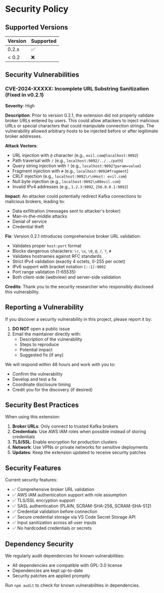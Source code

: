 # Security Policy

## Supported Versions

| Version | Supported          |
| ------- | ------------------ |
| 0.2.x   | :white_check_mark: |
| < 0.2   | :x:                |

## Security Vulnerabilities

### CVE-2024-XXXXX: Incomplete URL Substring Sanitization (Fixed in v0.2.1)

**Severity**: High

**Description**: 
Prior to version 0.2.1, the extension did not properly validate broker URLs entered by users. This could allow attackers to inject malicious URLs or special characters that could manipulate connection strings. The vulnerability allowed arbitrary hosts to be injected before or after legitimate broker addresses.

**Attack Vectors**:
- URL injection with `@` character (e.g., `evil.com@localhost:9092`)
- Path traversal with `/` (e.g., `localhost:9092/../../path`)
- Query string injection with `?` (e.g., `localhost:9092?param=value`)
- Fragment injection with `#` (e.g., `localhost:9092#fragment`)
- CRLF injection (e.g., `localhost:9092\r\nHost: evil.com`)
- Null byte injection (e.g., `localhost:9092\x00evil.com`)
- Invalid IPv4 addresses (e.g., `1.2.3:9092`, `256.0.0.1:9092`)

**Impact**: 
An attacker could potentially redirect Kafka connections to malicious brokers, leading to:
- Data exfiltration (messages sent to attacker's broker)
- Man-in-the-middle attacks
- Denial of service
- Credential theft

**Fix**: 
Version 0.2.1 introduces comprehensive broker URL validation:
- Validates proper `host:port` format
- Blocks dangerous characters: `\r`, `\n`, `\0`, `@`, `/`, `?`, `#`
- Validates hostnames against RFC standards
- Strict IPv4 validation (exactly 4 octets, 0-255 per octet)
- IPv6 support with bracket notation `[::1]:9092`
- Port range validation (1-65535)
- Both client-side (webview) and server-side validation

**Credits**: 
Thank you to the security researcher who responsibly disclosed this vulnerability.

## Reporting a Vulnerability

If you discover a security vulnerability in this project, please report it by:

1. **DO NOT** open a public issue
2. Email the maintainer directly with:
   - Description of the vulnerability
   - Steps to reproduce
   - Potential impact
   - Suggested fix (if any)

We will respond within 48 hours and work with you to:
- Confirm the vulnerability
- Develop and test a fix
- Coordinate disclosure timing
- Credit you for the discovery (if desired)

## Security Best Practices

When using this extension:

1. **Broker URLs**: Only connect to trusted Kafka brokers
2. **Credentials**: Use AWS IAM roles when possible instead of storing credentials
3. **TLS/SSL**: Enable encryption for production clusters
4. **Network**: Use VPNs or private networks for sensitive deployments
5. **Updates**: Keep the extension updated to receive security patches

## Security Features

Current security features:
- ✅ Comprehensive broker URL validation
- ✅ AWS IAM authentication support with role assumption
- ✅ TLS/SSL encryption support
- ✅ SASL authentication (PLAIN, SCRAM-SHA-256, SCRAM-SHA-512)
- ✅ Credential validation before connection
- ✅ Secure credential storage via VS Code Secret Storage API
- ✅ Input sanitization across all user inputs
- ✅ No hardcoded credentials or secrets

## Dependency Security

We regularly audit dependencies for known vulnerabilities:
- All dependencies are compatible with GPL-3.0 license
- Dependencies are kept up-to-date
- Security patches are applied promptly

Run `npm audit` to check for known vulnerabilities in dependencies.

